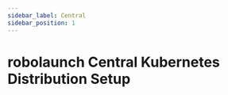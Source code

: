 ```yaml
---
sidebar_label: Central
sidebar_position: 1
---
```

# robolaunch Central Kubernetes Distribution Setup